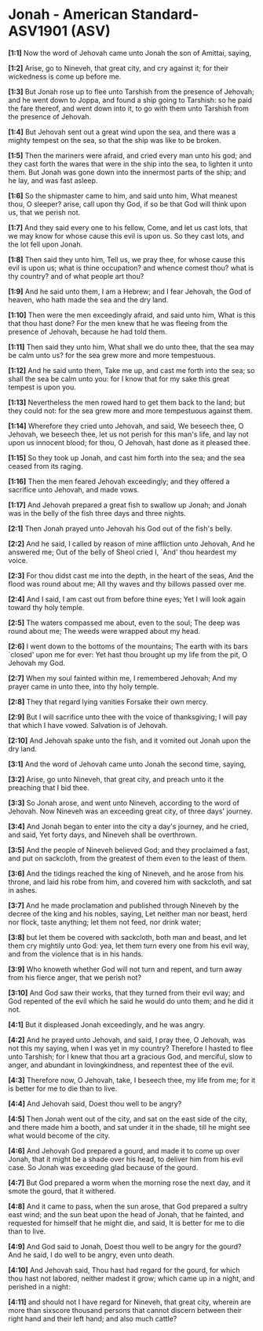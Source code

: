 # Jonah - American Standard-ASV1901 (ASV)

**[1:1]** Now the word of Jehovah came unto Jonah the son of Amittai, saying,

**[1:2]** Arise, go to Nineveh, that great city, and cry against it; for their wickedness is come up before me.

**[1:3]** But Jonah rose up to flee unto Tarshish from the presence of Jehovah; and he went down to Joppa, and found a ship going to Tarshish: so he paid the fare thereof, and went down into it, to go with them unto Tarshish from the presence of Jehovah.

**[1:4]** But Jehovah sent out a great wind upon the sea, and there was a mighty tempest on the sea, so that the ship was like to be broken.

**[1:5]** Then the mariners were afraid, and cried every man unto his god; and they cast forth the wares that were in the ship into the sea, to lighten it unto them. But Jonah was gone down into the innermost parts of the ship; and he lay, and was fast asleep.

**[1:6]** So the shipmaster came to him, and said unto him, What meanest thou, O sleeper? arise, call upon thy God, if so be that God will think upon us, that we perish not.

**[1:7]** And they said every one to his fellow, Come, and let us cast lots, that we may know for whose cause this evil is upon us. So they cast lots, and the lot fell upon Jonah.

**[1:8]** Then said they unto him, Tell us, we pray thee, for whose cause this evil is upon us; what is thine occupation? and whence comest thou? what is thy country? and of what people art thou?

**[1:9]** And he said unto them, I am a Hebrew; and I fear Jehovah, the God of heaven, who hath made the sea and the dry land.

**[1:10]** Then were the men exceedingly afraid, and said unto him, What is this that thou hast done? For the men knew that he was fleeing from the presence of Jehovah, because he had told them.

**[1:11]** Then said they unto him, What shall we do unto thee, that the sea may be calm unto us? for the sea grew more and more tempestuous.

**[1:12]** And he said unto them, Take me up, and cast me forth into the sea; so shall the sea be calm unto you: for I know that for my sake this great tempest is upon you.

**[1:13]** Nevertheless the men rowed hard to get them back to the land; but they could not: for the sea grew more and more tempestuous against them.

**[1:14]** Wherefore they cried unto Jehovah, and said, We beseech thee, O Jehovah, we beseech thee, let us not perish for this man's life, and lay not upon us innocent blood; for thou, O Jehovah, hast done as it pleased thee.

**[1:15]** So they took up Jonah, and cast him forth into the sea; and the sea ceased from its raging.

**[1:16]** Then the men feared Jehovah exceedingly; and they offered a sacrifice unto Jehovah, and made vows.

**[1:17]** And Jehovah prepared a great fish to swallow up Jonah; and Jonah was in the belly of the fish three days and three nights.

**[2:1]** Then Jonah prayed unto Jehovah his God out of the fish's belly.

**[2:2]** And he said, I called by reason of mine affliction unto Jehovah, And he answered me; Out of the belly of Sheol cried I, \`And' thou heardest my voice.

**[2:3]** For thou didst cast me into the depth, in the heart of the seas, And the flood was round about me; All thy waves and thy billows passed over me.

**[2:4]** And I said, I am cast out from before thine eyes; Yet I will look again toward thy holy temple.

**[2:5]** The waters compassed me about, even to the soul; The deep was round about me; The weeds were wrapped about my head.

**[2:6]** I went down to the bottoms of the mountains; The earth with its bars \`closed' upon me for ever: Yet hast thou brought up my life from the pit, O Jehovah my God.

**[2:7]** When my soul fainted within me, I remembered Jehovah; And my prayer came in unto thee, into thy holy temple.

**[2:8]** They that regard lying vanities Forsake their own mercy.

**[2:9]** But I will sacrifice unto thee with the voice of thanksgiving; I will pay that which I have vowed. Salvation is of Jehovah.

**[2:10]** And Jehovah spake unto the fish, and it vomited out Jonah upon the dry land.

**[3:1]** And the word of Jehovah came unto Jonah the second time, saying,

**[3:2]** Arise, go unto Nineveh, that great city, and preach unto it the preaching that I bid thee.

**[3:3]** So Jonah arose, and went unto Nineveh, according to the word of Jehovah. Now Nineveh was an exceeding great city, of three days' journey.

**[3:4]** And Jonah began to enter into the city a day's journey, and he cried, and said, Yet forty days, and Nineveh shall be overthrown.

**[3:5]** And the people of Nineveh believed God; and they proclaimed a fast, and put on sackcloth, from the greatest of them even to the least of them.

**[3:6]** And the tidings reached the king of Nineveh, and he arose from his throne, and laid his robe from him, and covered him with sackcloth, and sat in ashes.

**[3:7]** And he made proclamation and published through Nineveh by the decree of the king and his nobles, saying, Let neither man nor beast, herd nor flock, taste anything; let them not feed, nor drink water;

**[3:8]** but let them be covered with sackcloth, both man and beast, and let them cry mightily unto God: yea, let them turn every one from his evil way, and from the violence that is in his hands.

**[3:9]** Who knoweth whether God will not turn and repent, and turn away from his fierce anger, that we perish not?

**[3:10]** And God saw their works, that they turned from their evil way; and God repented of the evil which he said he would do unto them; and he did it not.

**[4:1]** But it displeased Jonah exceedingly, and he was angry.

**[4:2]** And he prayed unto Jehovah, and said, I pray thee, O Jehovah, was not this my saying, when I was yet in my country? Therefore I hasted to flee unto Tarshish; for I knew that thou art a gracious God, and merciful, slow to anger, and abundant in lovingkindness, and repentest thee of the evil.

**[4:3]** Therefore now, O Jehovah, take, I beseech thee, my life from me; for it is better for me to die than to live.

**[4:4]** And Jehovah said, Doest thou well to be angry?

**[4:5]** Then Jonah went out of the city, and sat on the east side of the city, and there made him a booth, and sat under it in the shade, till he might see what would become of the city.

**[4:6]** And Jehovah God prepared a gourd, and made it to come up over Jonah, that it might be a shade over his head, to deliver him from his evil case. So Jonah was exceeding glad because of the gourd.

**[4:7]** But God prepared a worm when the morning rose the next day, and it smote the gourd, that it withered.

**[4:8]** And it came to pass, when the sun arose, that God prepared a sultry east wind; and the sun beat upon the head of Jonah, that he fainted, and requested for himself that he might die, and said, It is better for me to die than to live.

**[4:9]** And God said to Jonah, Doest thou well to be angry for the gourd? And he said, I do well to be angry, even unto death.

**[4:10]** And Jehovah said, Thou hast had regard for the gourd, for which thou hast not labored, neither madest it grow; which came up in a night, and perished in a night:

**[4:11]** and should not I have regard for Nineveh, that great city, wherein are more than sixscore thousand persons that cannot discern between their right hand and their left hand; and also much cattle?
